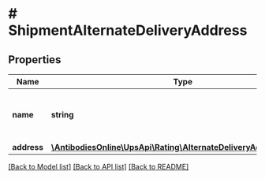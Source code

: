 # # ShipmentAlternateDeliveryAddress

## Properties

Name | Type | Description | Notes
------------ | ------------- | ------------- | -------------
**name** | **string** | UPS Access Point location name. | [optional]
**address** | [**\AntibodiesOnline\UpsApi\Rating\AlternateDeliveryAddressAddress**](AlternateDeliveryAddressAddress.md) |  |

[[Back to Model list]](../../README.md#models) [[Back to API list]](../../README.md#endpoints) [[Back to README]](../../README.md)
